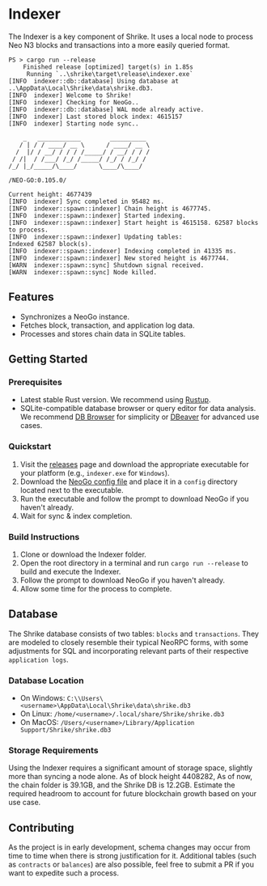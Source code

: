 # Indexer

The Indexer is a key component of Shrike. It uses a local node to process Neo N3 blocks and transactions into a more easily queried format.


```
PS > cargo run --release
    Finished release [optimized] target(s) in 1.85s
     Running `..\shrike\target\release\indexer.exe`
[INFO  indexer::db::database] Using database at ..\AppData\Local\Shrike\data\shrike.db3.
[INFO  indexer] Welcome to Shrike!
[INFO  indexer] Checking for NeoGo..
[INFO  indexer::db::database] WAL mode already active.
[INFO  indexer] Last stored block index: 4615157
[INFO  indexer] Starting node sync..

    _   ____________        __________
   / | / / ____/ __ \      / ____/ __ \
  /  |/ / __/ / / / /_____/ / __/ / / /
 / /|  / /___/ /_/ /_____/ /_/ / /_/ /
/_/ |_/_____/\____/      \____/\____/

/NEO-GO:0.105.0/

Current height: 4677439
[INFO  indexer] Sync completed in 95482 ms.
[INFO  indexer::spawn::indexer] Chain height is 4677745.
[INFO  indexer::spawn::indexer] Started indexing.
[INFO  indexer::spawn::indexer] Start height is 4615158. 62587 blocks to process.
[INFO  indexer::spawn::indexer] Updating tables:
Indexed 62587 block(s).
[INFO  indexer::spawn::indexer] Indexing completed in 41335 ms.
[INFO  indexer::spawn::indexer] New stored height is 4677744.
[WARN  indexer::spawn::sync] Shutdown signal received.
[WARN  indexer::spawn::sync] Node killed.
```

## Features

- Synchronizes a NeoGo instance.
- Fetches block, transaction, and application log data.
- Processes and stores chain data in SQLite tables.

## Getting Started

### Prerequisites

- Latest stable Rust version. We recommend using [Rustup](https://rustup.rs/).
- SQLite-compatible database browser or query editor for data analysis. We recommend [DB Browser](https://sqlitebrowser.org/) for simplicity or [DBeaver](https://dbeaver.io/) for advanced use cases.

### Quickstart

1. Visit the [releases](#) page and download the appropriate executable for your platform (e.g., `indexer.exe` for `Windows`).
2. Download the [NeoGo config file](https://github.com/EdgeDLT/shrike/blob/main/indexer/config/protocol.mainnet.yml) and place it in a `config` directory located next to the executable.
3. Run the executable and follow the prompt to download NeoGo if you haven't already.
4. Wait for sync & index completion.

### Build Instructions

1. Clone or download the Indexer folder.
2. Open the root directory in a terminal and run `cargo run --release` to build and execute the Indexer.
3. Follow the prompt to download NeoGo if you haven't already.
4. Allow some time for the process to complete.

## Database

The Shrike database consists of two tables: `blocks` and `transactions`. They are modeled to closely resemble their typical NeoRPC forms, with some adjustments for SQL and incorporating relevant parts of their respective `application logs`.

### Database Location

- On Windows: `C:\\Users\<username>\AppData\Local\Shrike\data\shrike.db3`
- On Linux: `/home/<username>/.local/share/Shrike/shrike.db3`
- On MacOS: `/Users/<username>/Library/Application Support/Shrike/shrike.db3`

### Storage Requirements

Using the Indexer requires a significant amount of storage space, slightly more than syncing a node alone. As of block height 4408282, As of now, the chain folder is 39.1GB, and the Shrike DB is 12.2GB. Estimate the required headroom to account for future blockchain growth based on your use case.

## Contributing

As the project is in early development, schema changes may occur from time to time when there is strong justification for it. Additional tables (such as `contracts` or `balances`) are also possible, feel free to submit a PR if you want to expedite such a process.